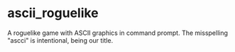 # ascii_roguelike
A roguelike game with ASCII graphics in command prompt. The misspelling "ascci" is intentional, being our title.
